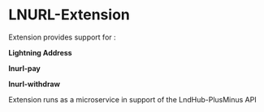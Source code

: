 # LNURL-Extension
Extension provides support for :

__Lightning Address__

__lnurl-pay__ 

__lnurl-withdraw__ 

Extension runs as a microservice in support of the LndHub-PlusMinus API
